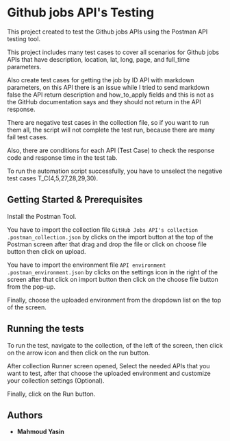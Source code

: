 # Github jobs API's Testing

This project created to test the Github jobs APIs using the Postman API testing tool.

This project includes many test cases to cover all scenarios for Github jobs APIs that have description, location, lat, long, page, and full_time parameters. 

Also create test cases for getting the job by ID API with markdown parameters, on this API there is an issue while I tried to send markdown false the API return description and how_to_apply fields and this is not as the GitHub documentation says and they should not return in the API response.


There are negative test cases in the collection file, so if you want to run them all, the script will not complete the test run, because there are many fail test cases.

Also, there are conditions for each API (Test Case) to check the response code and response time in the test tab.

To run the automation script successfully, you have to unselect the negative test cases T_C(4,5,27,28,29,30).

## Getting Started & Prerequisites

Install the Postman Tool.

You have to import the collection file ```GitHub Jobs API's collection .postman_collection.json``` by clicks on the import button at the top of the Postman screen after that drag and drop the file or click on choose file button then click on upload.

You have to import the environment file ```API environment .postman_environment.json``` by clicks on the settings icon in the right of the screen after that click on import button then click on the choose file button from the pop-up.

Finally, choose the uploaded environment from the dropdown list on the top of the screen.

## Running the tests

To run the test, navigate to the collection, of the left of the screen, then click on the arrow icon and then click on the run button.

After collection Runner screen opened, Select the needed APIs that you want to test, after that choose the uploaded environment and customize your collection settings (Optional).

Finally, click on the Run button.

## Authors

* **Mahmoud Yasin** 

